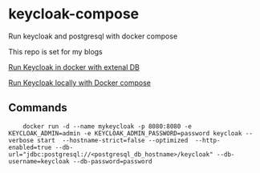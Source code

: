 # keycloak-compose

Run keycloak and postgresql with docker compose

This repo is set for my blogs

[Run Keycloak in docker with extenal DB](https://medium.com/@ozbillwang/run-keycloak-in-docker-with-extenal-db-1b504ad00eae)

[Run Keycloak locally with Docker compose](https://medium.com/@ozbillwang/run-keycloak-locally-with-docker-compose-db9a9f2fb437)

## Commands

```
    docker run -d --name mykeycloak -p 8080:8080 -e KEYCLOAK_ADMIN=admin -e KEYCLOAK_ADMIN_PASSWORD=password keycloak --verbose start  --hostname-strict=false --optimized  --http-enabled=true --db-url="jdbc:postgresql://<postgresql_db_hostname>/keycloak" --db-username=keycloak --db-password=password

```

